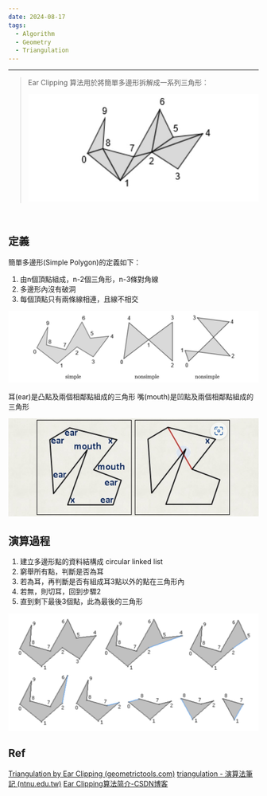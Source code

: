 ```yaml
---
date: 2024-08-17
tags:
  - Algorithm
  - Geometry
  - Triangulation
---
```

---
> Ear Clipping 算法用於將簡單多邊形拆解成一系列三角形：
> 
> ![screenshot 2024-08-17 at 1.07.42 PM](https://raw.githubusercontent.com/agin0634/DuriShen_DevNote/main/_Archives/Images/screenshot%202024-08-17%20at%201.07.42%20PM.jpg)

<br>

## 定義
簡單多邊形(Simple Polygon)的定義如下：
1. 由n個頂點組成，n-2個三角形，n-3條對角線
2. 多邊形內沒有破洞
3. 每個頂點只有兩條線相連，且線不相交

![screenshot 2024-08-17 at 1.09.56 PM](https://raw.githubusercontent.com/agin0634/DuriShen_DevNote/main/_Archives/Images/screenshot%202024-08-17%20at%201.09.56%20PM.jpg)

耳(ear)是凸點及兩個相鄰點組成的三角形
嘴(mouth)是凹點及兩個相鄰點組成的三角形

![screenshot 2024-08-17 at 1.17.49 PM](https://raw.githubusercontent.com/agin0634/DuriShen_DevNote/main/_Archives/Images/screenshot%202024-08-17%20at%201.17.49%20PM.jpg)
<br>
## 演算過程
1. 建立多邊形點的資料結構成 circular linked list
2. 窮舉所有點，判斷是否為耳
3. 若為耳，再判斷是否有組成耳3點以外的點在三角形內
4. 若無，則切耳，回到步驟2
5. 直到剩下最後3個點，此為最後的三角形

![screenshot 2024-08-17 at 1.55.11 PM](https://raw.githubusercontent.com/agin0634/DuriShen_DevNote/main/_Archives/Images/screenshot%202024-08-17%20at%201.55.11%20PM.jpg)
## Ref
[Triangulation by Ear Clipping (geometrictools.com)](https://www.geometrictools.com/Documentation/TriangulationByEarClipping.pdf)
[triangulation - 演算法筆記 (ntnu.edu.tw)](https://web.ntnu.edu.tw/~algo/Triangulation.html)
[Ear Clipping算法简介-CSDN博客](https://blog.csdn.net/AndrewFan/article/details/103376907)